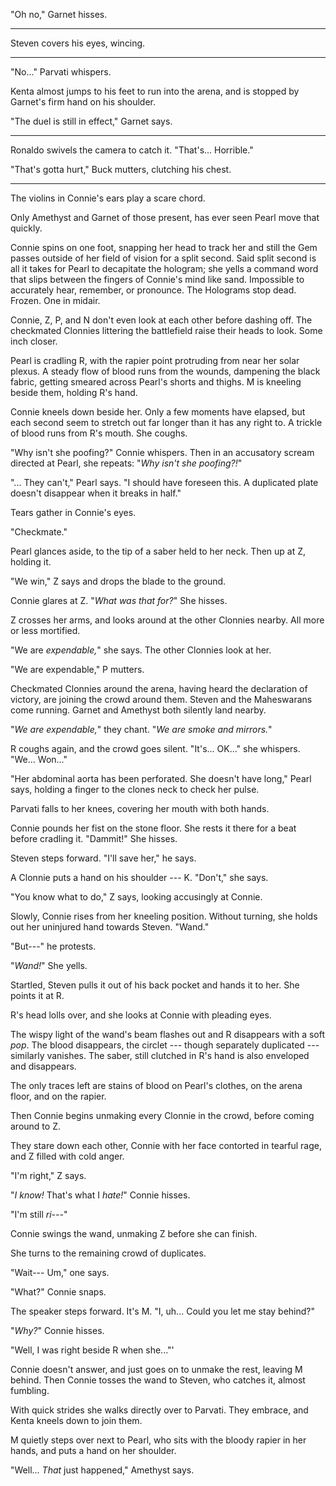 "Oh no," Garnet hisses.

----

Steven covers his eyes, wincing.

----

"No..." Parvati whispers.

Kenta almost jumps to his feet to run into the arena, and
is stopped by Garnet's firm hand on his shoulder.

"The duel is still in effect," Garnet says.

----

Ronaldo swivels the camera to catch it. "That's... Horrible."

"That's gotta hurt," Buck mutters, clutching his chest.

----

The violins in Connie's ears play a scare chord.

Only Amethyst and Garnet of those present, has ever seen Pearl move that quickly.

Connie spins on one foot, snapping her head to track her and still the Gem passes outside of her field
of vision for a split second. Said split second is all it takes for Pearl to decapitate the hologram;
she yells a command word that slips between the fingers of Connie's mind like
sand. Impossible to accurately hear, remember, or pronounce. The Holograms stop dead. Frozen.
One in midair.

Connie, Z, P, and N don't even look at each other before dashing off. The checkmated
Clonnies littering the battlefield raise their heads to look. Some inch closer.

Pearl is cradling R, with the rapier point protruding from near her solar plexus. A steady flow
of blood runs from the wounds, dampening the black fabric, getting smeared across Pearl's shorts
and thighs. M is kneeling beside them, holding R's hand.

Connie kneels down beside her. Only a few moments have elapsed, but each second seem to stretch out
far longer than it has any right to. A trickle of blood runs from R's mouth. She coughs.

"Why isn't she poofing?" Connie whispers. Then in an accusatory scream
directed at Pearl, she repeats: "*Why isn't she poofing?!*"

"... They can't," Pearl says. "I should have foreseen this. A duplicated plate doesn't disappear
when it breaks in half."

Tears gather in Connie's eyes.

"Checkmate."

Pearl glances aside, to the tip of a saber held to her neck. Then up at Z, holding it.

"We win," Z says and drops the blade to the ground.

Connie glares at Z. "*What was that for?*" She hisses.

Z crosses her arms, and looks around at the other Clonnies nearby. All more or less
mortified.

"We are *expendable,*" she says. The other Clonnies look at her.

"We are expendable," P mutters.

Checkmated Clonnies around the arena, having heard the declaration of victory, are joining the
crowd around them. Steven and the Maheswarans come running. Garnet and Amethyst both silently
land nearby.

"*We are expendable,*" they chant. "*We are smoke and mirrors.*"

R coughs again, and the crowd goes silent. "It's... OK..." she whispers. "We... Won..."

"Her abdominal aorta has been perforated. She doesn't have long," Pearl says, holding a finger
to the clones neck to check her pulse.

Parvati falls to her knees, covering her mouth with both hands.

Connie pounds her fist on the stone floor. She rests it there for a beat before cradling
it. "Dammit!" She hisses.

Steven steps forward. "I'll save her," he says.

A Clonnie puts a hand on his shoulder --- K. "Don't," she says.

"You know what to do," Z says, looking accusingly at Connie.

Slowly, Connie rises from her kneeling position. Without turning, she holds out her
uninjured hand towards Steven. "Wand."

"But---" he protests.

"*Wand!*" She yells.

Startled, Steven pulls it out of his back pocket and hands it to her. She points it at R.

R's head lolls over, and she looks at Connie with pleading eyes.

The wispy light of the wand's beam flashes out and R disappears with a soft *pop*. The
blood disappears, the circlet --- though separately duplicated --- similarly vanishes. The saber,
still clutched in R's hand is also enveloped and disappears.

The only traces left are stains of blood on Pearl's clothes, on the arena floor,
and on the rapier.

Then Connie begins unmaking every Clonnie in the crowd, before coming around to Z.

They stare down each other, Connie with her face contorted in tearful rage,
and Z filled with cold anger.

"I'm right," Z says.

"*I know!* That's what I *hate!*" Connie hisses.

"I'm still *ri---*"

Connie swings the wand, unmaking Z before she can finish.

She turns to the remaining crowd of duplicates.

"Wait--- Um," one says.

"What?" Connie snaps.

The speaker steps forward. It's M. "I, uh... Could you let me stay behind?"

"*Why?*" Connie hisses.

"Well, I was right beside R when she..."'

Connie doesn't answer, and just goes on to unmake the rest, leaving M behind. Then
Connie tosses the wand to Steven, who catches it, almost fumbling.

With quick strides she walks directly over to Parvati. They embrace, and Kenta kneels down
to join them.

M quietly steps over next to Pearl, who sits with the bloody rapier in her hands, and puts
a hand on her shoulder.

"Well... *That* just happened," Amethyst says.
